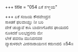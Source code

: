 +++
title = "054 ಏಕೆ ಸಞ್ಜಯ"

+++
ಏಕೆ ಸಂಜಯ ಕೌರವೇಂದ್ರನ  
ಸಾಕಿತಕೆ ಫಲವಾಯ್ತು ನೀ ಬರಿ  
ದೇಕೆ ಚುಚ್ಚುವೆ ಕಾಸಿ ಬಾದಣಗೊರೆದ ಘಾಯದಲಿ  
ನೂಕಿದರೆ ಬಲಭದ್ರನನು ಮೇ  
ಲೇಕೆ ಪವನಜ ಮುನಿದನವರ  
ವ್ಯಾಕುಳರಲೇ ವೀರನಾರಾಯಣನ ಕರುಣದಲಿ     ॥54॥